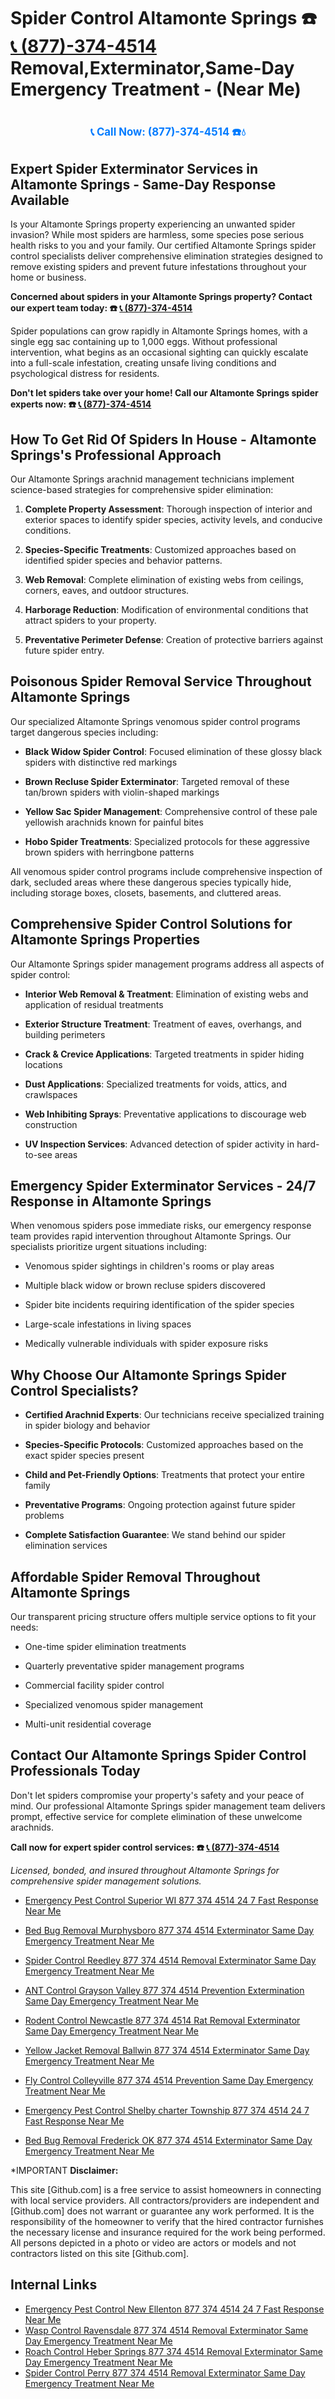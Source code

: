 # Spider Control Altamonte Springs ☎️ [📞 (877)-374-4514](https://pest-control-4514.netlify.app) Removal,Exterminator,Same-Day Emergency Treatment - (Near Me)
# 

<p align="center" style="font-size: 1.2em; font-weight: bold; margin: 20px 0;">
  <a href="https://pest-control-4514.netlify.app" target="_blank" style="color: #007BFF; text-decoration: none;">📞 Call Now: (877)-374-4514 ☎️💧</a>
</p>

## Expert Spider Exterminator Services in Altamonte Springs - Same-Day Response Available

Is your Altamonte Springs property experiencing an unwanted spider invasion? While most spiders are harmless, some species pose serious health risks to you and your family. Our certified Altamonte Springs spider control specialists deliver comprehensive elimination strategies designed to remove existing spiders and prevent future infestations throughout your home or business.

**Concerned about spiders in your Altamonte Springs property? Contact our expert team today: ☎️ [📞 (877)-374-4514](https://pest-control-4514.netlify.app)**

Spider populations can grow rapidly in Altamonte Springs homes, with a single egg sac containing up to 1,000 eggs. Without professional intervention, what begins as an occasional sighting can quickly escalate into a full-scale infestation, creating unsafe living conditions and psychological distress for residents.

**Don't let spiders take over your home! Call our Altamonte Springs spider experts now: ☎️ [📞 (877)-374-4514](https://pest-control-4514.netlify.app)**

## How To Get Rid Of Spiders In House - Altamonte Springs's Professional Approach

Our Altamonte Springs arachnid management technicians implement science-based strategies for comprehensive spider elimination:

1. **Complete Property Assessment**: Thorough inspection of interior and exterior spaces to identify spider species, activity levels, and conducive conditions.

2. **Species-Specific Treatments**: Customized approaches based on identified spider species and behavior patterns.

3. **Web Removal**: Complete elimination of existing webs from ceilings, corners, eaves, and outdoor structures.

4. **Harborage Reduction**: Modification of environmental conditions that attract spiders to your property.

5. **Preventative Perimeter Defense**: Creation of protective barriers against future spider entry.

## Poisonous Spider Removal Service Throughout Altamonte Springs

Our specialized Altamonte Springs venomous spider control programs target dangerous species including:

- **Black Widow Spider Control**: Focused elimination of these glossy black spiders with distinctive red markings

- **Brown Recluse Spider Exterminator**: Targeted removal of these tan/brown spiders with violin-shaped markings

- **Yellow Sac Spider Management**: Comprehensive control of these pale yellowish arachnids known for painful bites

- **Hobo Spider Treatments**: Specialized protocols for these aggressive brown spiders with herringbone patterns

All venomous spider control programs include comprehensive inspection of dark, secluded areas where these dangerous species typically hide, including storage boxes, closets, basements, and cluttered areas.

## Comprehensive Spider Control Solutions for Altamonte Springs Properties

Our Altamonte Springs spider management programs address all aspects of spider control:

- **Interior Web Removal & Treatment**: Elimination of existing webs and application of residual treatments

- **Exterior Structure Treatment**: Treatment of eaves, overhangs, and building perimeters

- **Crack & Crevice Applications**: Targeted treatments in spider hiding locations

- **Dust Applications**: Specialized treatments for voids, attics, and crawlspaces

- **Web Inhibiting Sprays**: Preventative applications to discourage web construction

- **UV Inspection Services**: Advanced detection of spider activity in hard-to-see areas

## Emergency Spider Exterminator Services - 24/7 Response in Altamonte Springs

When venomous spiders pose immediate risks, our emergency response team provides rapid intervention throughout Altamonte Springs. Our specialists prioritize urgent situations including:

- Venomous spider sightings in children's rooms or play areas

- Multiple black widow or brown recluse spiders discovered

- Spider bite incidents requiring identification of the spider species

- Large-scale infestations in living spaces

- Medically vulnerable individuals with spider exposure risks

## Why Choose Our Altamonte Springs Spider Control Specialists?

- **Certified Arachnid Experts**: Our technicians receive specialized training in spider biology and behavior

- **Species-Specific Protocols**: Customized approaches based on the exact spider species present

- **Child and Pet-Friendly Options**: Treatments that protect your entire family

- **Preventative Programs**: Ongoing protection against future spider problems

- **Complete Satisfaction Guarantee**: We stand behind our spider elimination services

## Affordable Spider Removal Throughout Altamonte Springs

Our transparent pricing structure offers multiple service options to fit your needs:

- One-time spider elimination treatments

- Quarterly preventative spider management programs

- Commercial facility spider control

- Specialized venomous spider management

- Multi-unit residential coverage

## Contact Our Altamonte Springs Spider Control Professionals Today

Don't let spiders compromise your property's safety and your peace of mind. Our professional Altamonte Springs spider management team delivers prompt, effective service for complete elimination of these unwelcome arachnids.

**Call now for expert spider control services: ☎️ [📞 (877)-374-4514](https://pest-control-4514.netlify.app)**

*Licensed, bonded, and insured throughout Altamonte Springs for comprehensive spider management solutions.*


- [Emergency Pest Control Superior WI 877 374 4514 24 7 Fast Response Near Me](https://github.com/allyoucaneatsushiin/pest-control/blob/main/Emergency-Pest-Control-Superior-WI-877-374-4514-24-7-Fast-Response-Near-Me.md)
- [Bed Bug Removal Murphysboro 877 374 4514 Exterminator Same Day Emergency Treatment Near Me](https://github.com/allyoucaneatsushiin/pest-control/blob/main/Bed-Bug-Removal-Murphysboro-877-374-4514-Exterminator-Same-Day-Emergency-Treatment-Near-Me.md)
- [Spider Control Reedley 877 374 4514 Removal Exterminator Same Day Emergency Treatment Near Me](https://github.com/allyoucaneatsushiin/pest-control/blob/main/Spider-Control-Reedley-877-374-4514-Removal-Exterminator-Same-Day-Emergency-Treatment-Near-Me.md)


- [ANT Control Grayson Valley 877 374 4514 Prevention Extermination Same Day Emergency Treatment Near Me](https://github.com/allyoucaneatsushiin/pest-control/blob/main/ANT-Control-Grayson-Valley-877-374-4514-Prevention-Extermination-Same-Day-Emergency-Treatment-Near-Me.md)
- [Rodent Control Newcastle 877 374 4514 Rat Removal Exterminator Same Day Emergency Treatment Near Me](https://github.com/allyoucaneatsushiin/pest-control/blob/main/Rodent-Control-Newcastle-877-374-4514-Rat-Removal-Exterminator-Same-Day-Emergency-Treatment-Near-Me.md)
- [Yellow Jacket Removal Ballwin 877 374 4514 Exterminator Same Day Emergency Treatment Near Me](https://github.com/allyoucaneatsushiin/pest-control/blob/main/Yellow-Jacket-Removal-Ballwin-877-374-4514-Exterminator-Same-Day-Emergency-Treatment-Near-Me.md)


- [Fly Control Colleyville 877 374 4514 Prevention Same Day Emergency Treatment Near Me](https://github.com/allyoucaneatsushiin/pest-control/blob/main/Fly-Control-Colleyville-877-374-4514-Prevention-Same-Day-Emergency-Treatment-Near-Me.md)
- [Emergency Pest Control Shelby charter Township 877 374 4514 24 7 Fast Response Near Me](https://github.com/allyoucaneatsushiin/pest-control/blob/main/Emergency-Pest-Control-Shelby-charter-Township-877-374-4514-24-7-Fast-Response-Near-Me.md)
- [Bed Bug Removal Frederick OK 877 374 4514 Exterminator Same Day Emergency Treatment Near Me](https://github.com/allyoucaneatsushiin/pest-control/blob/main/Bed-Bug-Removal-Frederick-OK-877-374-4514-Exterminator-Same-Day-Emergency-Treatment-Near-Me.md)


*IMPORTANT **Disclaimer:**  

This site [Github.com] is a free service to assist homeowners in connecting with local service providers. All contractors/providers are independent and [Github.com] does not warrant or guarantee any work performed. It is the responsibility of the homeowner to verify that the hired contractor furnishes the necessary license and insurance required for the work being performed. All persons depicted in a photo or video are actors or models and not contractors listed on this site [Github.com].


## Internal Links
- [Emergency Pest Control New Ellenton 877 374 4514 24 7 Fast Response Near Me](https://github.com/allyoucaneatsushiin/pest-control/blob/main/Emergency-Pest-Control-New-Ellenton-877-374-4514-24-7-Fast-Response-Near-Me.md)
- [Wasp Control Ravensdale 877 374 4514 Removal Exterminator Same Day Emergency Treatment Near Me](https://github.com/allyoucaneatsushiin/pest-control/blob/main/Wasp-Control-Ravensdale-877-374-4514-Removal-Exterminator-Same-Day-Emergency-Treatment-Near-Me.md)
- [Roach Control Heber Springs 877 374 4514 Removal Exterminator Same Day Emergency Treatment Near Me](https://github.com/allyoucaneatsushiin/pest-control/blob/main/Roach-Control-Heber-Springs-877-374-4514-Removal-Exterminator-Same-Day-Emergency-Treatment-Near-Me.md)
- [Spider Control Perry 877 374 4514 Removal Exterminator Same Day Emergency Treatment Near Me](https://github.com/allyoucaneatsushiin/pest-control/blob/main/Spider-Control-Perry-877-374-4514-Removal-Exterminator-Same-Day-Emergency-Treatment-Near-Me.md)
